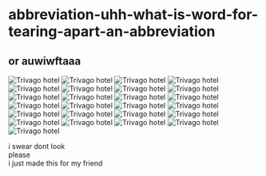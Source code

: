 # abbreviation-uhh-what-is-word-for-tearing-apart-an-abbreviation
## or auwiwftaaa
![Trivago hotel](https://img.shields.io/badge/hotel-Trivago-green)
![Trivago hotel](https://img.shields.io/badge/hotel-Trivago-blue)
![Trivago hotel](https://img.shields.io/badge/hotel-Trivago-orange)
![Trivago hotel](https://img.shields.io/badge/hotel-Trivago-yellow)
![Trivago hotel](https://img.shields.io/badge/hotel-Trivago-red)
![Trivago hotel](https://img.shields.io/badge/hotel-Trivago-pink)
![Trivago hotel](https://img.shields.io/badge/hotel-Trivago-purple)
![Trivago hotel](https://img.shields.io/badge/hotel-Trivago-white)
![Trivago hotel](https://img.shields.io/badge/hotel-Trivago-black)
![Trivago hotel](https://img.shields.io/badge/hotel-Trivago-teal)
![Trivago hotel](https://img.shields.io/badge/hotel-Trivago-aquamarine)
![Trivago hotel](https://img.shields.io/badge/hotel-Trivago-magenta)
![Trivago hotel](https://img.shields.io/badge/hotel-Trivago-violet)
![Trivago hotel](https://img.shields.io/badge/hotel-Trivago-indigo)
![Trivago hotel](https://img.shields.io/badge/hotel-Trivago-silver)
![Trivago hotel](https://img.shields.io/badge/hotel-Trivago-gold)
![Trivago hotel](https://img.shields.io/badge/hotel-Trivago-beige)
![Trivago hotel](https://img.shields.io/badge/hotel-Trivago-brown)
![Trivago hotel](https://img.shields.io/badge/hotel-Trivago-gray)
![Trivago hotel](https://img.shields.io/badge/hotel-Trivago-navy)
![Trivago hotel](https://img.shields.io/badge/hotel-Trivago-brightgreen)
![Trivago hotel](https://img.shields.io/badge/hotel-Trivago-yellowgreen)
![Trivago hotel](https://img.shields.io/badge/hotel-Trivago-lightgray)
![Trivago hotel](https://img.shields.io/badge/hotel-Trivago-blueviolet)
![Trivago hotel](https://img.shields.io/badge/hotel-Trivago-9cf)

i swear dont look
<br>
please
<br>
i just made this for my friend